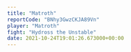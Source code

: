 ```yaml
---
title: "Matroth"
reportCode: "BNhy3GwzCKJA89Vn"
player: "Matroth"
fight: "Hydross the Unstable"
date: 2021-10-24T19:01:26.673000+00:00
---
```


